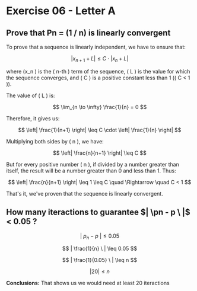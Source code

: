 # Exercise 06 - Letter A


## Prove that Pn = (1 / n) is linearly convergent
To prove that a sequence is linearly independent, we have to ensure that:

$$
|x_{n+1} + L| \leq C \cdot |x_n + L|
$$

where \(x_n \) is the \( n-th \) term of the sequence, \( L \) is the value for which the sequence converges, and \( C \) is a positive constant less than 1 (\( C < 1 \)).

The value of \( L \) is:

$$
\lim_{n \to \infty} \frac{1}{n} = 0
$$

Therefore, it gives us:

$$
\left| \frac{1}{n+1} \right| \leq C \cdot \left| \frac{1}{n} \right|
$$

Multiplying both sides by \( n \), we have:

$$
\left| \frac{n}{n+1} \right| \leq C
$$

But for every positive number \( n \), if divided by a number greater than itself, the result will be a number greater than 0 and less than 1. Thus:

$$
\left| \frac{n}{n+1} \right| \leq 1 \leq C \quad \Rightarrow \quad C < 1
$$

That's it, we've proven that the sequence is linearly convergent.

## How many iteractions to guarantee $|  \pn - p \ |$ < 0.05 ?

$$
| \ p_{n} - p\ | \leq 0.05
$$

$$
| \frac{1}{n} \ | \leq 0.05 
$$

$$ 
| \frac{1}{0.05} \ | \leq n
$$

$$
| 20  | \leq n
$$

**Conclusions:** 
That shows us we would need at least 20 iteractions